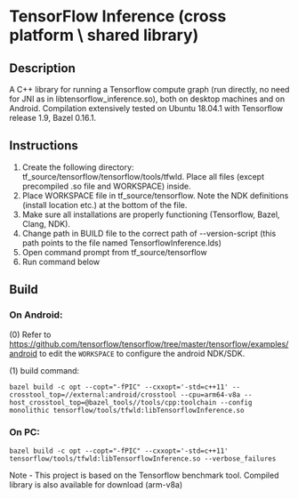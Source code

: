 # TensorFlow Inference (cross platform \ shared library)

## Description
A C++ library for running a Tensorflow compute graph (run directly, no need for JNI as in libtensorflow_inference.so),
both on desktop machines and on Android. Compilation extensively tested on Ubuntu 18.04.1 with Tensorflow release 1.9, Bazel 0.16.1.

## Instructions
1. Create the following directory: tf_source/tensorflow/tensorflow/tools/tfwld. Place all files (except precompiled .so file and WORKSPACE) inside. 
2. Place WORKSPACE file in tf_source/tensorflow. Note the NDK definitions (install location etc.) at the bottom of the file.
3. Make sure all installations are properly functioning (Tensorflow, Bazel, Clang, NDK).
4. Change path in BUILD file to the correct path of --version-script (this path points to the file named TensorflowInference.lds) 
5. Open command prompt from tf_source/tensorflow
6. Run command below

## Build

### On Android:

(0) Refer to https://github.com/tensorflow/tensorflow/tree/master/tensorflow/examples/android to edit the `WORKSPACE` to configure the android NDK/SDK.

(1) build command:
```
bazel build -c opt --copt="-fPIC" --cxxopt='-std=c++11' --crosstool_top=//external:android/crosstool --cpu=arm64-v8a --host_crosstool_top=@bazel_tools//tools/cpp:toolchain --config monolithic tensorflow/tools/tfwld:libTensorflowInference.so
```

### On PC:

```
bazel build -c opt --copt="-fPIC" --cxxopt='-std=c++11' tensorflow/tools/tfwld:libTensorflowInference.so --verbose_failures
```

Note - This project is based on the Tensorflow benchmark tool. Compiled library is also available for download (arm-v8a)

